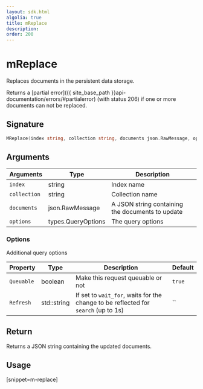 ```yaml
---
layout: sdk.html
algolia: true
title: mReplace
description:
order: 200
---
```


# mReplace

Replaces documents in the persistent data storage.

Returns a [partial error]({{ site_base_path }}api-documentation/errors/#partialerror) (with status 206) if one or more documents can not be replaced.

## Signature

```go
MReplace(index string, collection string, documents json.RawMessage, options types.QueryOptions) (json.RawMessage, error)
```

## Arguments

| Arguments | Type | Description |
| --- | --- | --- |
| `index` | string | Index name |
| `collection` | string | Collection name |
| `documents` | json.RawMessage | A JSON string containing the documents to update |
| `options` | types.QueryOptions | The query options |

### Options

Additional query options

| Property   | Type    | Description                       | Default |
| ---------- | ------- | --------------------------------- | ------- |
| `Queuable` | boolean | Make this request queuable or not | `true`  |
| `Refresh` | std::string | If set to `wait_for`, waits for the change to be reflected for `search` (up to 1s) | `` |

## Return

Returns a JSON string containing the updated documents.

## Usage

[snippet=m-replace]
